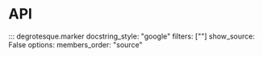 # API

::: degrotesque.marker
    docstring_style: "google"
    filters: [""]
    show_source: False
    options:
        members_order: "source"
